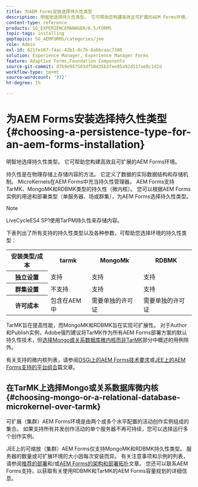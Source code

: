 ```yaml
---
title: 为AEM Forms安装选择持久性类型
description: 明智地选择持久性类型。 它可帮助您构建高效且可扩展的AEM Forms环境。
content-type: reference
products: SG_EXPERIENCEMANAGER/6.5/FORMS
topic-tags: installing
geptopics: SG_AEMFORMS/categories/jee
role: Admin
exl-id: 621fe107-f4ac-42b1-8c7b-8abbcaac7380
solution: Experience Manager, Experience Manager Forms
feature: Adaptive Forms,Foundation Components
source-git-commit: d7b9e947503df58435b3fee85a92d51fae8c1d2d
workflow-type: tm+mt
source-wordcount: '372'
ht-degree: 1%

---
```


# 为AEM Forms安装选择持久性类型 {#choosing-a-persistence-type-for-an-aem-forms-installation}

明智地选择持久性类型。 它可帮助您构建高效且可扩展的AEM Forms环境。

持久性是在物理存储上存储内容的方法。 它定义了数据的实际数据结构和存储机制。 MicroKernels在AEM Forms中充当持久性管理器。 AEM Forms支持TarMK、MongoMK和RDBMK类型的持久性（微内核）。 您可以根据AEM Forms实例的用途和部署类型（单服务器、场或群集），为AEM Forms选择持久性类型。

>[!NOTE]
>
>LiveCycleES4 SP1使用TarPM持久性来存储内容。

下表列出了所有支持的持久性类型以及各种参数，可帮助您选择环境的持久性类型：

<table>
 <tbody>
  <tr>
   <th><strong>安装类型/成本</strong></th>
   <th><strong>tarmk</strong></th>
   <th><strong>MongoMk</strong></th>
   <th><strong>RDBMK</strong></th>
  </tr>
  <tr>
   <th><strong>独立设置</strong></th>
   <td>支持<br /> </td>
   <td>支持</td>
   <td>支持</td>
  </tr>
  <tr>
   <th><strong>群集设置</strong></th>
   <td>不支持</td>
   <td>支持</td>
   <td>支持</td>
  </tr>
  <tr>
   <th><strong>许可成本</strong></th>
   <td>包含在AEM中 </td>
   <td>需要单独的许可证</td>
   <td>需要单独的许可证</td>
  </tr>
 </tbody>
</table>

TarMK旨在提高性能，而MongoMK和RDBMK旨在实现可扩展性。 对于Author和Publish实例，Adobe强烈建议将TarMK作为所有AEM Forms部署方案的默认持久性技术，但[选择Mongo或关系数据库微内核而非TarMK](#p-choosing-mongo-or-a-relational-database-microkernel-over-tarmk-p)部分中概述的用例除外。

有关支持的微内核列表，请参阅[OSGi上的AEM Forms技术要求](/help/sites-deploying/technical-requirements.md)或[JEE上的AEM Forms支持的平台组合](/help/forms/using/aem-forms-jee-supported-platforms.md)篇文章。

## 在TarMK上选择Mongo或关系数据库微内核 {#choosing-mongo-or-a-relational-database-microkernel-over-tarmk}

可扩展（集群）AEM Forms环境是由两个或多个水平配置的活动创作实例组成的集合。 如果支持所有并发创作活动的单个服务器不再可持续，您可以选择运行多个创作实例。

JEE上的可缩放（集群）AEM Forms仅支持MongoMK和RDBMK持久性类型。 服务器的数量或可扩展环境的大小因每次安装而异。 有关注意事项和示例的列表，请参阅[推荐的部署](/help/sites-deploying/recommended-deploys.md)和/或[AEM Forms的架构和部署拓扑](/help/forms/using/aem-forms-architecture-deployment.md)文章。 您还可以联系AEM Forms支持，以获取有关使用RDBMK和TarMK的AEM Forms容量规划的详细信息。
